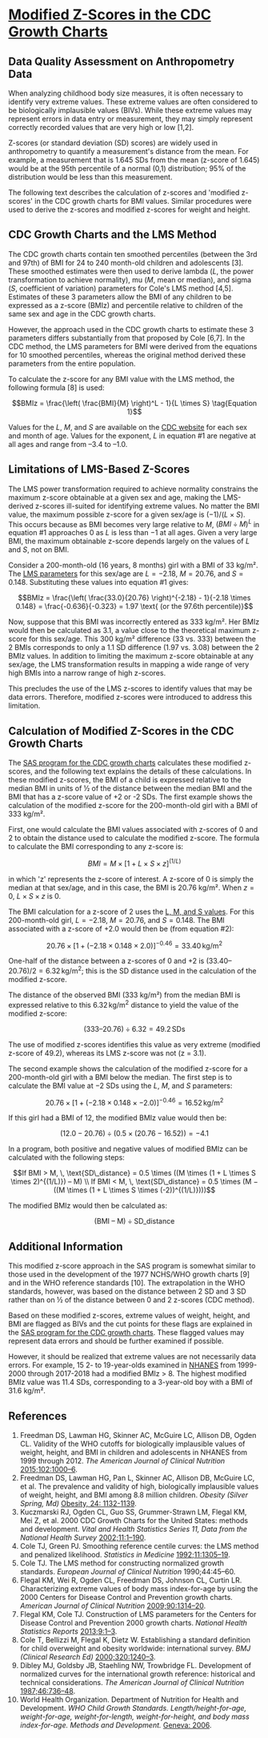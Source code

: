 # [Modified Z-Scores in the CDC Growth Charts](https://www.cdc.gov/growth-chart-training/media/pdfs/Modified-Z-scores-508.pdf)

## Data Quality Assessment on Anthropometry Data

When analyzing childhood body size measures, it is often necessary to identify very extreme values. These extreme values are often considered to be biologically implausible values (BIVs). While these extreme values may represent errors in data entry or measurement, they may simply represent correctly recorded values that are very high or low [1,2].

Z-scores (or standard deviation (SD) scores) are widely used in anthropometry to quantify a measurement's distance from the mean. For example, a measurement that is 1.645 SDs from the mean (z-score of 1.645) would be at the 95th percentile of a normal (0,1) distribution; 95% of the distribution would be less than this measurement.

The following text describes the calculation of z-scores and 'modified z-scores' in the CDC growth charts for BMI values. Similar procedures were used to derive the z-scores and modified z-scores for weight and height.

## CDC Growth Charts and the LMS Method

The CDC growth charts contain ten smoothed percentiles (between the 3rd and 97th) of BMI for 24 to 240 month-old children and adolescents [3]. These smoothed estimates were then used to derive lambda ($L$, the power transformation to achieve normality), mu ($M$, mean or median), and sigma ($S$, coefficient of variation) parameters for Cole's LMS method [4,5]. Estimates of these 3 parameters allow the BMI of any children to be expressed as a z-score (BMIz) and percentile relative to children of the same sex and age in the CDC growth charts.

However, the approach used in the CDC growth charts to estimate these 3 parameters differs substantially from that proposed by Cole [6,7]. In the CDC method, the LMS parameters for BMI were derived from the equations for 10 smoothed percentiles, whereas the original method derived these parameters from the entire population.

To calculate the z-score for any BMI value with the LMS method, the following formula [8] is used:

```math
BMIz = \frac{\left( \frac{BMI}{M} \right)^L - 1}{L \times S} \tag{Equation 1}
```

Values for the $L$, $M$, and $S$ are available on the [CDC website](https://www.cdc.gov/growthcharts/cdc-data-files.htm) for each sex and month of age. Values for the exponent, $L$ in equation #1 are negative at all ages and range from –3.4 to –1.0.

## Limitations of LMS-Based Z-Scores

The LMS power transformation required to achieve normality constrains the maximum z-score obtainable at a given sex and age, making the LMS-derived z-scores ill-suited for identifying extreme values. No matter the BMI value, the maximum possible z-score for a given sex/age is $(-1) / (L \times S)$. This occurs because as BMI becomes very large relative to $M$, $(BMI \div M)^L$ in equation #1 approaches 0 as $L$ is less than −1 at all ages. Given a very large BMI, the maximum obtainable z-score depends largely on the values of $L$ and $S$, not on BMI.

Consider a 200-month-old (16 years, 8 months) girl with a BMI of 33 kg/m². The [LMS parameters](https://www.cdc.gov/growthcharts/cdc-data-files.htm) for this sex/age are $L = −2.18$, $M = 20.76$, and $S = 0.148$. Substituting these values into equation #1 gives:

```math
BMIz = \frac{\left( \frac{33.0}{20.76} \right)^{-2.18} - 1}{-2.18 \times 0.148} = \frac{-0.636}{-0.323} = 1.97 \text{ (or the 97.6th percentile)}
```

Now, suppose that this BMI was incorrectly entered as 333 kg/m². Her BMIz would then be calculated as 3.1, a value close to the theoretical maximum z-score for this sex/age. This 300 kg/m² difference (33 vs. 333) between the 2 BMIs corresponds to only a 1.1 SD difference (1.97 vs. 3.08) between the 2 BMIz values. In addition to limiting the maximum z-score obtainable at any sex/age, the LMS transformation results in mapping a wide range of very high BMIs into a narrow range of high z-scores.

This precludes the use of the LMS z-scores to identify values that may be data errors. Therefore, modified z-scores were introduced to address this limitation.

## Calculation of Modified Z-Scores in the CDC Growth Charts

The [SAS program for the CDC growth charts](https://www.cdc.gov/growth-chart-training/hcp/computer-programs/sas.html) calculates these modified z-scores, and the following text explains the details of these calculations. In these modified z-scores, the BMI of a child is expressed relative to the median BMI in units of ½ of the distance between the median BMI and the BMI that has a z-score value of +2 or -2 SDs. The first example shows the calculation of the modified z-score for the 200-month-old girl with a BMI of 333 kg/m². 

First, one would calculate the BMI values associated with z-scores of 0 and 2 to obtain the distance used to calculate the modified z-score. The formula to calculate the BMI corresponding to any z-score is:

```math
BMI = M \times [1 + L \times S \times z]^{(1/L)} \tag{Equation 2}
```
in which 'z' represents the z-score of interest. A z-score of 0 is simply the median at that sex/age, and in this case, the BMI is 20.76 kg/m². When $z = 0$, $L \times S \times z$ is 0. 

The BMI calculation for a z-score of 2 uses the [L, M, and S values](https://www.cdc.gov/growthcharts/cdc-data-files.htm). For this 200-month-old girl, $L = −2.18$, $M = 20.76$, and $S = 0.148$. The BMI associated with a z-score of +2.0 would then be (from equation #2):

```math
20.76 \times [1 + (-2.18 \times 0.148 \times 2.0)]^{-0.46} = 33.40 \, \text{kg/m}^2
```

One-half of the distance between a z-scores of 0 and +2 is $(33.40 – 20.76) / 2 = 6.32 \, \text{kg/m}^2$; this is the SD distance used in the calculation of the modified z-score.

The distance of the observed BMI (333 kg/m²) from the median BMI is expressed relative to this $6.32 \, \text{kg/m}^2$ distance to yield the value of the modified z-score:

```math
(333 – 20.76) \div 6.32 = 49.2 \, \text{SDs}
```

The use of modified z-scores identifies this value as very extreme (modified z-score of 49.2), whereas its LMS z-score was not (z = 3.1).

The second example shows the calculation of the modified z-score for a 200-month-old girl with a BMI below the median. The first step is to calculate the BMI value at −2 SDs using the $L$, $M$, and $S$ parameters:

```math
20.76 \times [1 + (-2.18 \times 0.148 \times -2.0)]^{-0.46} = 16.52 \, \text{kg/m}^2
```

If this girl had a BMI of 12, the modified BMIz value would then be:

```math
(12.0 − 20.76) \div (0.5 \times (20.76 − 16.52)) = -4.1
```

In a program, both positive and negative values of modified BMIz can be calculated with the following steps:
```math
If BMI > M, \, \text{SD\_distance} = 0.5 \times ((M \times (1 + L \times S \times 2)^{(1/L)}) – M) \\
If BMI < M, \, \text{SD\_distance} = 0.5 \times (M − ((M \times (1 + L \times S \times (-2))^{(1/L)})))
```
The modified BMIz would then be calculated as:
```math
\text{(BMI – M)} \div \text{SD\_distance}
```

## Additional Information

This modified z-score approach in the SAS program is somewhat similar to those used in the development of the 1977 NCHS/WHO growth charts [9] and in the WHO reference standards [10]. The extrapolation in the WHO standards, however, was based on the distance between 2 SD and 3 SD rather than on ½ of the distance between 0 and 2 z-scores (CDC method).

Based on these modified z-scores, extreme values of weight, height, and BMI are flagged as BIVs and the cut points for these flags are explained in the [SAS program for the CDC growth charts](https://www.cdc.gov/growth-chart-training/hcp/computer-programs/sas.html). These flagged values may represent data errors and should be further examined if possible. 

However, it should be realized that extreme values are not necessarily data errors. For example, 15 2- to 19-year-olds examined in [NHANES](https://wwwn.cdc.gov/nchs/nhanes/Default.aspx) from 1999-2000 through 2017-2018 had a modified BMIz > 8. The highest modified BMIz value was 11.4 SDs, corresponding to a 3-year-old boy with a BMI of 31.6 kg/m².

## References

1. Freedman DS, Lawman HG, Skinner AC, McGuire LC, Allison DB, Ogden CL. Validity of the WHO cutoffs for biologically implausible values of weight, height, and BMI in children and adolescents in NHANES from 1999 through 2012. *The American Journal of Clinical Nutrition* [2015;102:1000–6](https://doi.org/10.3945/ajcn.115.115576). 
2. Freedman DS, Lawman HG, Pan L, Skinner AC, Allison DB, McGuire LC, et al. The prevalence and validity of high, biologically implausible values of weight, height, and BMI among 8.8 million children. *Obesity (Silver Spring, Md)* [Obesity, 24: 1132-1139](https://doi.org/10.1002/oby.21446).
3. Kuczmarski RJ, Ogden CL, Guo SS, Grummer-Strawn LM, Flegal KM, Mei Z, et al. 2000 CDC Growth Charts for the United States: methods and development. *Vital and Health Statistics Series 11, Data from the National Health Survey* [2002;11:1–190](https://www.cdc.gov/nchs/data/series/sr_11/sr11_246.pdf).
4. Cole TJ, Green PJ. Smoothing reference centile curves: the LMS method and penalized likelihood. *Statistics in Medicine* [1992;11:1305–19](https://doi.org/10.1002/sim.4780111005).
5. Cole TJ. The LMS method for constructing normalized growth standards. *European Journal of Clinical Nutrition* 1990;44:45–60.
6. Flegal KM, Wei R, Ogden CL, Freedman DS, Johnson CL, Curtin LR. Characterizing extreme values of body mass index-for-age by using the 2000 Centers for Disease Control and Prevention growth charts. *American Journal of Clinical Nutrition* [2009;90:1314–20](https://doi.org/10.3945/ajcn.2009.28335).
7. Flegal KM, Cole TJ. Construction of LMS parameters for the Centers for Disease Control and Prevention 2000 growth charts. *National Health Statistics Reports* [2013;9:1–3](https://doi.org/10.1371/journal.pone.0101791).
8. Cole T, Bellizzi M, Flegal K, Dietz W. Establishing a standard definition for child overweight and obesity worldwide: international survey. *BMJ (Clinical Research Ed)* [2000;320:1240–3](https://doi.org/10.1136/bmj.320.7244.1240).
9. Dibley MJ, Goldsby JB, Staehling NW, Trowbridge FL. Development of normalized curves for the international growth reference: historical and technical considerations. *The American Journal of Clinical Nutrition* [1987;46:736–48](https://doi.org/10.1093/ajcn/46.5.736).
10. World Health Organization. Department of Nutrition for Health and Development. *WHO Child Growth Standards. Length/height-for-age, weight-for-age, weight-for-length, weight-for-height, and body mass index-for-age. Methods and Development.* [Geneva: 2006](https://www.who.int/publications/i/item/924154693X).
